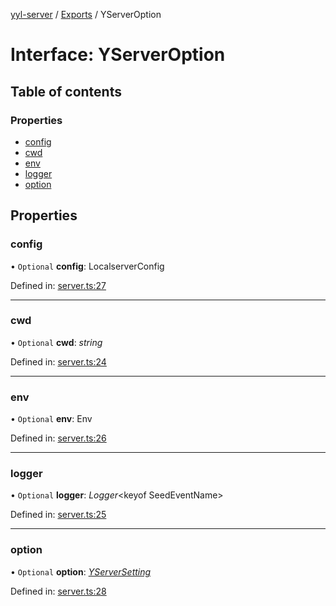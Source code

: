 [yyl-server](../README.md) / [Exports](../modules.md) / YServerOption

# Interface: YServerOption

## Table of contents

### Properties

- [config](yserveroption.md#config)
- [cwd](yserveroption.md#cwd)
- [env](yserveroption.md#env)
- [logger](yserveroption.md#logger)
- [option](yserveroption.md#option)

## Properties

### config

• `Optional` **config**: LocalserverConfig

Defined in: [server.ts:27](https://github.com/jackness1208/yyl-server/blob/2a2aa3d/src/server.ts#L27)

___

### cwd

• `Optional` **cwd**: *string*

Defined in: [server.ts:24](https://github.com/jackness1208/yyl-server/blob/2a2aa3d/src/server.ts#L24)

___

### env

• `Optional` **env**: Env

Defined in: [server.ts:26](https://github.com/jackness1208/yyl-server/blob/2a2aa3d/src/server.ts#L26)

___

### logger

• `Optional` **logger**: *Logger*<keyof SeedEventName\>

Defined in: [server.ts:25](https://github.com/jackness1208/yyl-server/blob/2a2aa3d/src/server.ts#L25)

___

### option

• `Optional` **option**: [*YServerSetting*](yserversetting.md)

Defined in: [server.ts:28](https://github.com/jackness1208/yyl-server/blob/2a2aa3d/src/server.ts#L28)

